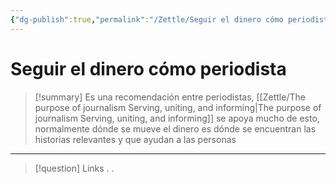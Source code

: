 ```yaml
---
{"dg-publish":true,"permalink":"/Zettle/Seguir el dinero cómo periodista/","tags":["ZeType/Idea",""],"created":"2023-09-06T07:59:58.608-05:00","updated":"2023-09-09T18:22:01.694-05:00"}
---
```



#  Seguir el dinero cómo periodista

> [!summary] 
> Es una recomendación entre periodistas, [[Zettle/The purpose of journalism Serving, uniting, and informing\|The purpose of journalism Serving, uniting, and informing]] se apoya mucho de esto, normalmente dónde se mueve el dinero es dónde se encuentran las historias relevantes y que ayudan a las personas

- - - 
> [!question] Links
> .
> .


